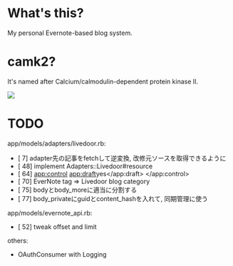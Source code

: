 What's this?
=======================================================

My personal Evernote-based blog system.


camk2?
=======================================================

It's named after Calcium/calmodulin-dependent protein kinase II.

![](http://upload.wikimedia.org/wikipedia/commons/thumb/3/3a/Protein_CAMK2A_PDB_1hkx.png/635px-Protein_CAMK2A_PDB_1hkx.png)


TODO
=======================================================

app/models/adapters/livedoor.rb:
  * [  7] adapter先の記事をfetchして逆変換, 改修元ソースを取得できるように
  * [ 48] implement Adapters::Livedoor#resource
  * [ 64] <app:control> <app:draft>yes</app:draft> </app:control>
  * [ 70] EverNote tag => Livedoor blog category
  * [ 75] bodyとbody_moreに適当に分割する
  * [ 77] body_privateにguidとcontent_hashを入れて, 同期管理に使う

app/models/evernote_api.rb:
  * [ 52] tweak offset and limit

others:
  * OAuthConsumer with Logging
